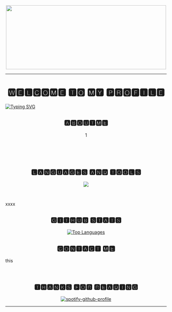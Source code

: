<!--Header: start-->
<div align="center">
<img src="https://64.media.tumblr.com/d871f029ad4206d17cc6fb52febcd9f7/8cd61287d918f445-fd/s400x600/5887ea80395a0ebafe46468d8411e327c44d01b4.gifv" width=500 height=200 >
  
</div>


---

<h1 align="center">
🆆🅴🅻🅲🅾🅼🅴 🆃🅾 🅼🆈 🅿🆁🅾🅵🅸🅻🅴 
</h1>


[![Typing SVG](https://readme-typing-svg.demolab.com?font=Fira+Code&pause=1000&random=false&width=435&lines=Hi+there)](https://git.io/typing-svg)



<h2 align="center">🅰🅱🅾🆄🆃🅼🅴 </h2>

<div align="center">


  1

  
</div>

<br><br><br>


<h2 align="center">🅻🅰🅽🅶🆄🅰🅶🅴🆂 🅰🅽🅳 🆃🅾🅾🅻🆂</h2>

<div>
<p align="center">
  <p align="center">
  <a href="https://skillicons.dev">
    <img src="https://skillicons.dev/icons?i=github,bootstrap,tailwind,css,html,php,nextjs,react,jquery,js,ts,nodejs,mysql,supabase,ps" />
  </a>
  </p>
<br>

  
xxxx

  
</p>

<h2 align="center">🅶🅸🆃🅷🆄🅱 🆂🆃🅰🆃🆂</h2>
  <p align="center">
<a href="https://github.com/mooswan" align="left"><img src="https://github-readme-stats.vercel.app/api/top-langs/?username=mooswan&langs_count=10&title_color=0891b2&text_color=ffffff&icon_color=0891b2&bg_color=1c1917&hide_border=true&locale=en&custom_title=Top%20%Languages" alt="Top Languages" /></a>
   </p> 
   
<h2 align="center">🅲🅾🅽🆃🅰🅲🆃 🅼🅴</h2>
  <div align="center">
  </div>

<p>this</p>

</div>
<br>
<div>

<h2 align="center">🆃🅷🅰🅽🅺🆂 🅵🅾🆁 🆁🅴🅰🅳🅸🅽🅶</h2>

<div align="center">
  
[![spotify-github-profile](https://spotify-github-profile.vercel.app/api/view?uid=31lr37jswhikqaskzoksiqq7xota&cover_image=true&theme=natemoo-re&show_offline=true&background_color=ffffff&interchange=true&bar_color=53b14f&bar_color_cover=true)](https://spotify-github-profile.vercel.app/api/view?uid=31lr37jswhikqaskzoksiqq7xota&redirect=true)

</div>

<hr>
